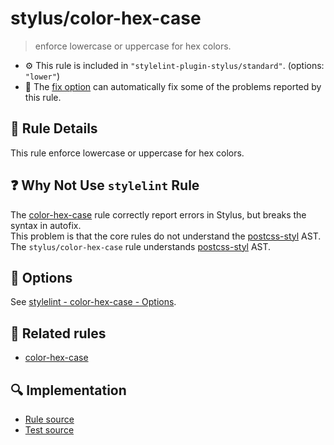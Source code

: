 # stylus/color-hex-case

> enforce lowercase or uppercase for hex colors.

- :gear: This rule is included in `"stylelint-plugin-stylus/standard"`. (options: `"lower"`)
- :wrench: The [fix option](https://stylelint.io/user-guide/usage/options#fix) can automatically fix some of the problems reported by this rule.

## :book: Rule Details

This rule enforce lowercase or uppercase for hex colors.

## :question: Why Not Use `stylelint` Rule

The [color-hex-case] rule correctly report errors in Stylus, but breaks the syntax in autofix.  
This problem is that the core rules do not understand the [postcss-styl] AST.  
The `stylus/color-hex-case` rule understands [postcss-styl] AST.

## :wrench: Options

See [stylelint - color-hex-case - Options](https://stylelint.io/user-guide/rules/color-hex-case#options).

## :couple: Related rules

- [color-hex-case]

[color-hex-case]: https://stylelint.io/user-guide/rules/color-hex-case
[postcss-styl]: https://github.com/ota-meshi/postcss-styl

## :mag: Implementation

- [Rule source](https://github.com/ota-meshi/stylelint-plugin-stylus/blob/master/lib/rules/color-hex-case.js)
- [Test source](https://github.com/ota-meshi/stylelint-plugin-stylus/blob/master/tests/lib/rules/color-hex-case.js)
